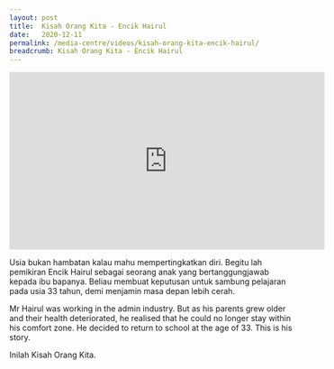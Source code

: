 ```yaml
---
layout: post
title:  Kisah Orang Kita - Encik Hairul
date:   2020-12-11
permalink: /media-centre/videos/kisah-orang-kita-encik-hairul/
breadcrumb: Kisah Orang Kita - Encik Hairul
---
```


<div class="bp-youtube">
<iframe width="560" height="315" src="https://www.youtube.com/embed/Qd__MDmIzMY" frameborder="0" allow="accelerometer; autoplay; clipboard-write; encrypted-media; gyroscope; picture-in-picture" allowfullscreen></iframe>
</div>


Usia bukan hambatan kalau mahu mempertingkatkan diri. 
Begitu lah pemikiran Encik Hairul sebagai seorang anak yang bertanggungjawab kepada ibu bapanya. Beliau membuat keputusan untuk sambung pelajaran pada usia 33 tahun, demi menjamin masa depan lebih cerah.

Mr Hairul was working in the admin industry. But as his parents grew older and their health deteriorated, he realised that he could no longer stay within his comfort zone. He decided to return to school at the age of 33.
This is his story.

Inilah Kisah Orang Kita.

